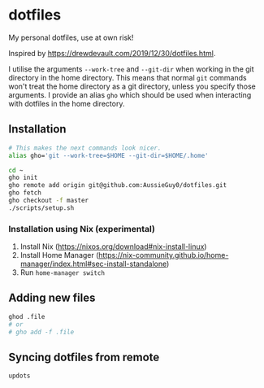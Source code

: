 # dotfiles
My personal dotfiles, use at own risk!

Inspired by https://drewdevault.com/2019/12/30/dotfiles.html.

I utilise the arguments `--work-tree` and `--git-dir` when working in the git directory in the home
directory. This means that normal `git` commands won't treat the home directory as a git directory,
unless you specify those arguments. I provide an alias `gho` which should be used when interacting
with dotfiles in the home directory.

## Installation
```sh
# This makes the next commands look nicer.
alias gho='git --work-tree=$HOME --git-dir=$HOME/.home'

cd ~
gho init
gho remote add origin git@github.com:AussieGuy0/dotfiles.git
gho fetch
gho checkout -f master
./scripts/setup.sh
```

### Installation using Nix (experimental)
1. Install Nix (https://nixos.org/download#nix-install-linux)
2. Install Home Manager
   (https://nix-community.github.io/home-manager/index.html#sec-install-standalone)
3. Run `home-manager switch`


## Adding new files
```sh
ghod .file
# or
# gho add -f .file
```

## Syncing dotfiles from remote
```sh
updots
```

